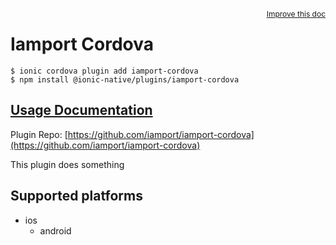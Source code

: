 <a style="float:right;font-size:12px;" href="http://github.com/danielsogl/awesome-cordova-plugins/edit/master/src/@awesome-cordova-plugins/plugins/iamport-cordova/index.ts#L60">
  Improve this doc
</a>

# Iamport Cordova

```
$ ionic cordova plugin add iamport-cordova
$ npm install @ionic-native/plugins/iamport-cordova
```

## [Usage Documentation](https://ionicframework.com/docs/native/iamport-cordova/)

Plugin Repo: [https://github.com/iamport/iamport-cordova](https://github.com/iamport/iamport-cordova)

This plugin does something

## Supported platforms

- ios
  - android
  


